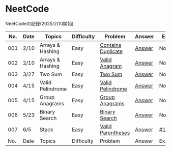 # NeetCode

NeetCodeの記録(2025/2/10開始)


| No. | Date | Topics | Difficulty | Problem | Answer | Ex. |
| --- | ---- | --- | ------- | ------ | ------ | ------ |
| 001 | 2/10 | Arrays & Hashing | Easy | [Contains Duplicate](https://neetcode.io/problems/duplicate-integer) | [Answer](https://github.com/Riochin/NeetCode/blob/main/java/001.contains-duplicate.java) | None |
| 002 | 2/10 | Arrays & Hashing | Easy | [Valid Anagram](https://neetcode.io/problems/is-anagram) | [Answer](https://github.com/Riochin/NeetCode/blob/main/java/002.valid-anagram.java) | None |
| 003 | 3/27 | Two Sum | Easy | [Two Sum](https://neetcode.io/problems/two-integer-sum) | [Answer](https://github.com/Riochin/NeetCode/blob/main/cpp/003.two-sum.cpp) | None |
| 004 | 4/15 | Valid Pelindrome | Easy | [Valid Pelindrome](https://neetcode.io/problems/alid-pelindrome) | [Answer](https://github.com/Riochin/NeetCode/blob/main/cpp/004.valid-pelindrome.cpp) | None |
| 005 | 4/15 | Group Anagrams | Easy | [Group Anagrams](https://neetcode.io/problems/group-anagrams) | [Answer](https://github.com/Riochin/NeetCode/blob/main/cpp/005.group-anagrams.cpp) | None |
| 006 | 5/23 | Binary Search | Easy | [Binary Search](https://neetcode.io/problems/binary-search) | [Answer](https://github.com/Riochin/NeetCode/006.binary-search.cpp) | None |
| 007 | 6/5 | Stack | Easy | [Valid Parentheses](https://neetcode.io/problems/validate-parentheses?list=blind75) | [Answer](https://github.com/Riochin/NeetCode/blob/main/java/007.validate-parentheses.java) | [#1](https://github.com/Riochin/NeetCode/issues/1) |
| No. | Date | Topics | Difficulty | Problem | Answer | Ex. |
